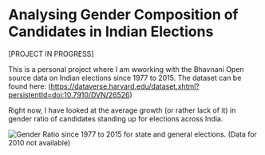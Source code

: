 # Analysing Gender Composition of Candidates in Indian Elections
[PROJECT IN PROGRESS]

This is a personal project where I am wworking with the Bhavnani Open source data on Indian elections since 1977 to 2015. The dataset can be found here: (https://dataverse.harvard.edu/dataset.xhtml?persistentId=doi:10.7910/DVN/26526)

Right now, I have looked at the average growth (or rather lack of it) in gender ratio of candidates standing up for elections across India. 


![Gender Ratio since 1977 to 2015 for state and general elections. (Data for 2010 not available)](https://github.com/ShikharY/Elections_Data_Analysis/blob/Plots/National_Average_Gender_Ratio_Trend.png)

